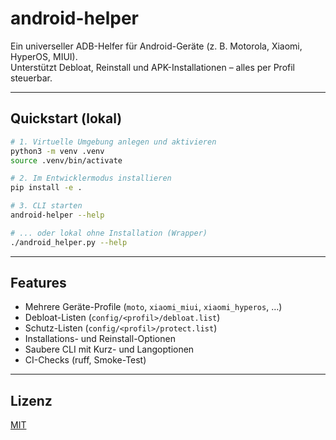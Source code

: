 # android-helper

Ein universeller ADB-Helfer für Android-Geräte (z. B. Motorola, Xiaomi, HyperOS, MIUI).  
Unterstützt Debloat, Reinstall und APK-Installationen – alles per Profil steuerbar.

---

## Quickstart (lokal)

```bash
# 1. Virtuelle Umgebung anlegen und aktivieren
python3 -m venv .venv
source .venv/bin/activate

# 2. Im Entwicklermodus installieren
pip install -e .

# 3. CLI starten
android-helper --help

# ... oder lokal ohne Installation (Wrapper)
./android_helper.py --help
```

---

## Features

- Mehrere Geräte-Profile (`moto`, `xiaomi_miui`, `xiaomi_hyperos`, …)
- Debloat-Listen (`config/<profil>/debloat.list`)
- Schutz-Listen (`config/<profil>/protect.list`)
- Installations- und Reinstall-Optionen
- Saubere CLI mit Kurz- und Langoptionen
- CI-Checks (ruff, Smoke-Test)

---

## Lizenz
[MIT](LICENSE)

